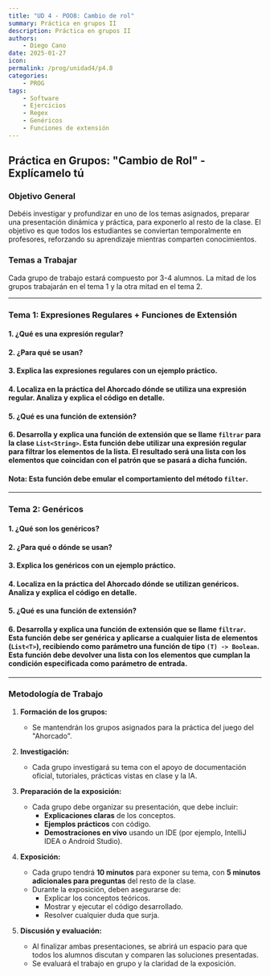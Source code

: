 ```yaml
---
title: "UD 4 - POO8: Cambio de rol"
summary: Práctica en grupos II
description: Práctica en grupos II
authors:
    - Diego Cano
date: 2025-01-27
icon: 
permalink: /prog/unidad4/p4.8
categories:
    - PROG
tags:
    - Software
    - Ejercicios
    - Regex
    - Genéricos
    - Funciones de extensión
---
```


## Práctica en Grupos: "Cambio de Rol" - Explícamelo tú

### **Objetivo General**

Debéis investigar y profundizar en uno de los temas asignados, preparar una presentación dinámica y práctica, para exponerlo al resto de la clase. El objetivo es que todos los estudiantes se conviertan temporalmente en profesores, reforzando su aprendizaje mientras comparten conocimientos.

### **Temas a Trabajar**

Cada grupo de trabajo estará compuesto por 3-4 alumnos. La mitad de los grupos trabajarán en el tema 1 y la otra mitad en el tema 2.

---

### **Tema 1: Expresiones Regulares + Funciones de Extensión**

#### 1. ¿Qué es una expresión regular?
#### 2. ¿Para qué se usan?
#### 3. Explica las expresiones regulares con un ejemplo práctico.
#### 4. Localiza en la práctica del **Ahorcado** dónde se utiliza una expresión regular. Analiza y explica el código en detalle.
#### 5. ¿Qué es una función de extensión? 
#### 6. Desarrolla y explica una función de extensión que se llame `filtrar` para la clase `List<String>`. Esta función debe utilizar una expresión regular para filtrar los elementos de la lista. El resultado será una lista con los elementos que coincidan con el patrón que se pasará a dicha función. 

#### **Nota:** Esta función debe emular el comportamiento del método `filter`.

---

### **Tema 2: Genéricos**

#### 1. ¿Qué son los genéricos?
#### 2. ¿Para qué o dónde se usan?
#### 3. Explica los genéricos con un ejemplo práctico.
#### 4. Localiza en la práctica del **Ahorcado** dónde se utilizan genéricos. Analiza y explica el código en detalle.
#### 5. ¿Qué es una función de extensión? 
#### 6. Desarrolla y explica una función de extensión que se llame `filtrar`. Esta función debe ser genérica y aplicarse a cualquier lista de elementos (`List<T>`), recibiendo como parámetro una función de tipo `(T) -> Boolean`. Esta función debe devolver una lista con los elementos que cumplan la condición especificada como parámetro de entrada.

---

### **Metodología de Trabajo**

1. **Formación de los grupos:**
   - Se mantendrán los grupos asignados para la práctica del juego del "Ahorcado".

2. **Investigación:**
   - Cada grupo investigará su tema con el apoyo de documentación oficial, tutoriales, prácticas vistas en clase y la IA.

3. **Preparación de la exposición:**
   - Cada grupo debe organizar su presentación, que debe incluir:
     - **Explicaciones claras** de los conceptos.
     - **Ejemplos prácticos** con código.
     - **Demostraciones en vivo** usando un IDE (por ejemplo, IntelliJ IDEA o Android Studio).

4. **Exposición:**
   - Cada grupo tendrá **10 minutos** para exponer su tema, con **5 minutos adicionales para preguntas** del resto de la clase.
   - Durante la exposición, deben asegurarse de:
     - Explicar los conceptos teóricos.
     - Mostrar y ejecutar el código desarrollado.
     - Resolver cualquier duda que surja.

5. **Discusión y evaluación:**
   - Al finalizar ambas presentaciones, se abrirá un espacio para que todos los alumnos discutan y comparen las soluciones presentadas.
   - Se evaluará el trabajo en grupo y la claridad de la exposición.

